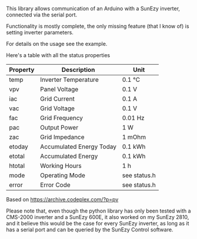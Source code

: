 This library allows communication of an Arduino with a SunEzy inverter, connected via the serial port.

Functionality is mostly complete, the only missing feature (that I know of) is setting inverter parameters.

For details on the usage see the example.

Here's a table with all the status properties

| Property | Description              | Unit         |
|----------|--------------------------|--------------|
| temp     | Inverter Temperature     | 0.1 °C       |
| vpv      | Panel Voltage            | 0.1 V        |
| iac      | Grid Current             | 0.1 A        |
| vac      | Grid Voltage             | 0.1 V        |
| fac      | Grid Frequency           | 0.01 Hz      |
| pac      | Output Power             | 1 W          |
| zac      | Grid Impedance           | 1 mOhm       |
| etoday   | Accumulated Energy Today | 0.1 kWh      |
| etotal   | Accumulated Energy       | 0.1 kWh      |
| htotal   | Working Hours            | 1 h          |
| mode     | Operating Mode           | see status.h |
| error    | Error Code               | see status.h |

Based on https://archive.codeplex.com/?p=pv

Please note that, even though the python library has only been tested with a CMS-2000 inverter and a SunEzy 600E, it also worked on my SunEzy 2810, and it believe this would be the case for every SunEzy inverter, as long as it has a serial port and can be queried by the SunEzy Control software.
